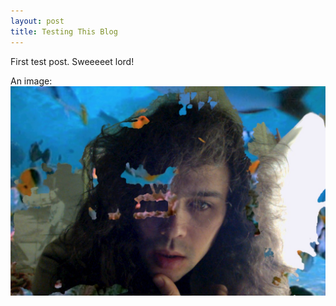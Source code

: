 ```yaml
---
layout: post
title: Testing This Blog
---
```


First test post. Sweeeeet lord!

An image: ![how do i do an image again](assets/josh-messiah.jpg "This is rather awkward")

